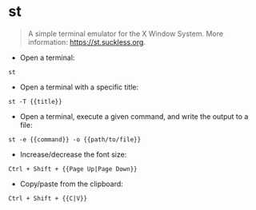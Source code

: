 # st

> A simple terminal emulator for the X Window System.
> More information: <https://st.suckless.org>.

- Open a terminal:

`st`

- Open a terminal with a specific title:

`st -T {{title}}`

- Open a terminal, execute a given command, and write the output to a file:

`st -e {{command}} -o {{path/to/file}}`

- Increase/decrease the font size:

`Ctrl + Shift + {{Page Up|Page Down}}`

- Copy/paste from the clipboard:

`Ctrl + Shift + {{C|V}}`
